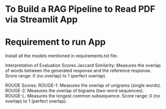 
# To Build a RAG Pipeline to Read PDF via Streamlit App

# Requirement to run App

Install all the models mentioned in requirements.txt file.

Interpretation of Evaluation Scores
Jaccard Similarity:
Measures the overlap of words between the generated response and the reference response.
Score range: 0 (no overlap) to 1 (perfect overlap).


ROUGE Scores:
ROUGE-1: Measures the overlap of unigrams (single words).
ROUGE-2: Measures the overlap of bigrams (two-word sequences).
ROUGE-L: Measures the longest common subsequence.
Score range: 0 (no overlap) to 1 (perfect overlap).
